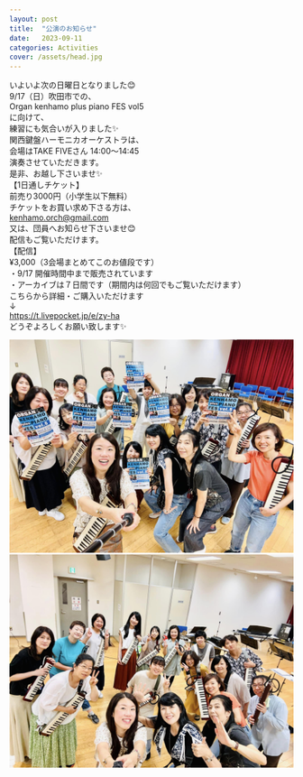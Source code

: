 ```yaml
---
layout: post
title:  "公演のお知らせ"
date:   2023-09-11 
categories: Activities
cover: /assets/head.jpg
---
```

  
いよいよ次の日曜日となりました😊  
9/17（日）吹田市での、  
Organ kenhamo plus piano FES vol5  
に向けて、  
練習にも気合いが入りました✨  
関西鍵盤ハーモニカオーケストラは、  
会場はTAKE FIVEさん 
14:00〜14:45  
演奏させていただきます。  
是非、お越し下さいませ✨  
【1日通しチケット】  
前売り3000円（小学生以下無料）  
チケットをお買い求め下さる方は、  
kenhamo.orch@gmail.com  
又は、団員へお知らせ下さいませ😊  
配信もご覧いただけます。  
【配信】  
¥3,000（3会場まとめてこのお値段です）  
・9/17 開催時間中まで販売されています  
・アーカイブは７日間です（期間内は何回でもご覧いただけます）  
こちらから詳細・ご購入いただけます  
↓  
https://t.livepocket.jp/e/zy-ha  
どうぞよろしくお願い致します✨  
  
  
<img border="0" src="/assets/20230911-1.jpg">    
<img border="0" src="/assets/20230911-2.jpg">    